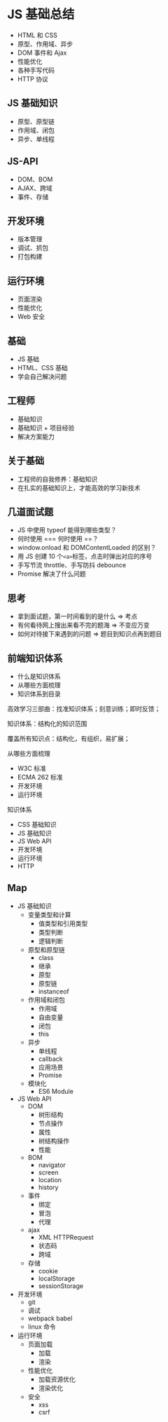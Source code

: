 # JS 基础总结

- HTML 和 CSS
- 原型、作用域、异步
- DOM 事件和 Ajax
- 性能优化
- 各种手写代码
- HTTP 协议

## JS 基础知识

- 原型、原型链
- 作用域、闭包
- 异步、单线程

## JS-API

- DOM、BOM
- AJAX、跨域
- 事件、存储

## 开发环境

- 版本管理
- 调试、抓包
- 打包构建

## 运行环境

- 页面渲染
- 性能优化
- Web 安全

## 基础

- JS 基础
- HTML、CSS 基础
- 学会自己解决问题

## 工程师

- 基础知识
- 基础知识 + 项目经验
- 解决方案能力

## 关于基础

- 工程师的自我修养：基础知识
- 在扎实的基础知识上，才能高效的学习新技术

## 几道面试题

- JS 中使用 typeof 能得到哪些类型？
- 何时使用 === 何时使用 ==？
- window.onload 和 DOMContentLoaded 的区别？
- 用 JS 创建 10 个`<a>`标签，点击时弹出对应的序号
- 手写节流 throttle、手写防抖 debounce
- Promise 解决了什么问题

## 思考

- 拿到面试题，第一时间看到的是什么 => 考点
- 有何看待网上搜出来看不完的题海 => 不变应万变
- 如何对待接下来遇到的问题 => 题目到知识点再到题目

## 前端知识体系

- 什么是知识体系
- 从哪些方面梳理
- 知识体系到目录

高效学习三部曲：找准知识体系；刻意训练；即时反馈；

知识体系：结构化的知识范围

覆盖所有知识点：结构化，有组织，易扩展；

从哪些方面梳理

- W3C 标准
- ECMA 262 标准
- 开发环境
- 运行环境

知识体系

- CSS 基础知识
- JS 基础知识
- JS Web API
- 开发环境
- 运行环境
- HTTP

## Map

- JS 基础知识
  - 变量类型和计算
    - 值类型和引用类型
    - 类型判断
    - 逻辑判断
  - 原型和原型链
    - class
    - 继承
    - 原型
    - 原型链
    - instanceof
  - 作用域和闭包
    - 作用域
    - 自由变量
    - 闭包
    - this
  - 异步
    - 单线程
    - callback
    - 应用场景
    - Promise
  - 模块化
    - ES6 Module
- JS Web API
  - DOM
    - 树形结构
    - 节点操作
    - 属性
    - 树结构操作
    - 性能
  - BOM
    - navigator
    - screen
    - location
    - history
  - 事件
    - 绑定
    - 冒泡
    - 代理
  - ajax
    - XML HTTPRequest
    - 状态码
    - 跨域
  - 存储
    - cookie
    - localStorage
    - sessionStorage
- 开发环境
  - git
  - 调试
  - webpack babel
  - linux 命令
- 运行环境
  - 页面加载
    - 加载
    - 渲染
  - 性能优化
    - 加载资源优化
    - 渲染优化
  - 安全
    - xss
    - csrf
